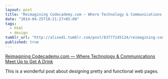 ```yaml
---
layout: post
title: "Reimagining Codecademy.com — Where Technology & Communications Meet Up to Get A Drink. — Medium"
date: "2014-04-25T10:21:27+05:00"
tags: 
  - html
  - design
tumblr_url: "http://alixedi.tumblr.com/post/83777145124/reimagining-codecademy-com-where-technology"
published: true
---
```


[Reimagining Codecademy.com — Where Technology & Communications Meet Up to Get A Drink](https://medium.com/webicratic-insights/reimagining-codecademy-com-1ebd994e2c08)

This is a wonderful post about designing pretty and functional web pages.